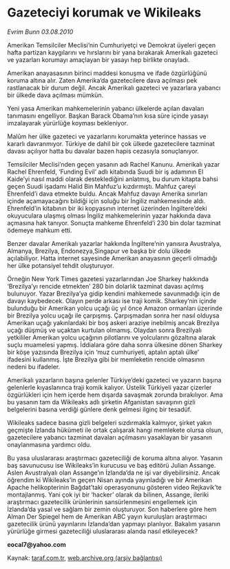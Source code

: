 # Gazeteciyi korumak ve Wikileaks

*Evrim Bunn 03.08.2010*

<div class="yazi"><p>Amerikan Temsilciler Meclisi’nin Cumhuriyetçi ve Demokrat üyeleri geçen hafta partizan kaygılarını ve hırslarını bir yana bırakarak Amerikalı gazeteci ve yazarları korumayı amaçlayan bir yasayı hep birlikte onayladı.</p>
<p>Amerikan anayasasının birinci maddesi konuşma ve ifade özgürlüğünü koruma altına alır. Zaten Amerika’da gazetecilere dava açılması pek rastlanacak bir durum değil. Ancak Amerikalı gazeteci ve yazarlara yabancı bir ülkede dava açılması mümkün. </p>
<p>Yeni yasa Amerikan mahkemelerinin yabancı ülkelerde açılan davaları tanımasını engelliyor. Başkan Barack Obama’nın kısa süre içinde yasayı imzalayarak yürürlüğe koyması bekleniyor.</p>
<p>Malûm her ülke gazeteci ve yazarlarını korumakta yeterince hassas ve kararlı davranmıyor. Türkiye de dahil bir çok ülkede gazetecilere tazminat davası açılıyor hatta bu davalar bazen hapis cezasıyla sonuçlanıyor. </p>
<p>Temsilciler Meclisi’nden geçen yasanın adı Rachel Kanunu. Amerikalı yazar Rachel Ehrenfeld, ‘Funding Evil’ adlı kitabında Suudi bir iş adamının El Kaide’yi nasıl maddi olarak desteklediğini anlatmış, bu durum kitapta bahsi geçen Suudi işadamı Halid Bin Mahfuz’u kızdırmıştı. Mahfuz çareyi Ehrenfeld’i dava etmekte buldu. Ancak Mahfuz davayı Amerika sınırları içinde açamayacağını bildiği için soluğu bir İngiliz mahkemesinde aldı. Ehrenfeld’in kitabının bir iki kopyasının internet üzerinden İngiltere’deki okuyuculara ulaşmış olması İngiliz mahkemelerinin yazar hakkında dava açmasına hak tanıyor. Sonuçta mahkeme Ehrenfeld’i 230 bin dolar tazminat ödemeye mahkum etti. </p>
<p>Benzer davalar Amerikalı yazarlar hakkında İngiltere’nin yanısıra Avustralya, Almanya, Brezilya, Endonezya,Singapur ve başka bir dolu ülkede açılabiliyor. Hatta internet sayesinde Amerikan anayasının geçerli olmadığı her ülke potansiyel tehdit oluşturuyor. </p>
<p>Örneğin New York Times gazetesi yazarlarından Joe Sharkey hakkında ‘Brezilya’yı rencide etmekten’ 280 bin dolarlık tazminat davası açılmış bulunuyor. Yazar Brezilya’ya gidip kendini mahkemede savunmadığı için de davayı kaybedecek. Olayın perde arkası ise traji komik. Sharkey’nin içinde bulunduğu bir Amerikan yolcu uçağı üç yıl önce Amazon ormanları üzerinde bir Brezilya yolcu uçağı ile çarpışmış. Çarpışmadan sonra her nasıl olduysa Amerikan uçağı yakınlardaki bir boş askeri araziye inebilmiş ancak Brezilya uçağı düşmüş ve uçaktan kurtulan olmamış. Olaydan sonra Brezilyalı yetkililer Amerikan yolcu uçağının pilotlarını ve yolcularını gözaltına alarak suçlu muamelesi yapmış. İddialara göre daha sonra ülkesine dönen Sharkey bir köşe yazısında Brezilya için ‘muz cumhuriyeti, aptalın aptalı ülke’ ifadesini kullanmış. İşte Brezilya gibi bir memleketin rencide olmasının nedeni bu ifadeler.</p>
<p>Amerikalı yazarların başına gelenler Türkiye’deki gazeteci ve yazarın başına gelenlerle kıyaslanınca traji komik kalıyor. Üstelik Türkiyeli yazar çizerler özgürlükleri için hem içerde hem dışarda savaşmak zorunda bırakılıyor. Ama bu yasanın tam da Wikileaks adlı şirketin Afganistan savaşının gizli belgelerini basına verdiği günlere denk gelmesi ilginç bir tesadüf. </p>
<p>Wikileaks sadece basına gizli belgeleri sızdırmakla kalmıyor, şirket yakın geçmişte İzlanda hükümeti ile ortak çalışarak hangi memlekete olursa olsun, gazetecilere yabancı tazminat davaları açılmasını yasaklayan bir yasanın onaylanmasına yardımcı oldu.</p>
<p>Bu yasa uluslararası araştırmacı gazeteciliği de koruma altına alıyor. Yasanın baş savunucusu ise Wikileaks’in kurucusu ve baş editörü Julian Assange. Aslen Avustralyalı olan Assange’ın İzlanda’da ne işi var diyebilirsiniz. Ancak öğrendim ki Wikileaks’in geçen Nisan ayında yayınladığı ve bir Amerikan Apache helikopterinin Bağdat’taki operasyonunu gösteren video Rejkavik’te montajlanmış. Yani çok iyi bir ‘hacker’ olarak da bilinen, Assange, ileriki araştırmacı gazetecilik ürünlerinin sansürlenmesini engellemek için İzlanda’da yasal ve sağlam bir zemin oluşturuyor. Son haberlere göre hem Alman Der Spiegel hem de Amerikan ABC yayın kuruluşları araştırmacı gazetecilik ürünü yayınlarını İzlanda’dan yapmayı planlıyor. Bakalım yasanın yürürlüğe girmesi gazeteciliği uluslararası alanda nasıl etkileyecek?</p>
<p><b>eocal7@yahoo.com</b></p>
<p><b><b></b></b></p></div>

Kaynak: [taraf.com.tr](http://www.taraf.com.tr:80/evrim-bunn/makale-gazeteciyi-korumak-ve-wikileaks.htm), [web.archive.org (arşiv bağlantısı)](http://web.archive.org/web/20100804204151/http://www.taraf.com.tr:80/evrim-bunn/makale-gazeteciyi-korumak-ve-wikileaks.htm)
